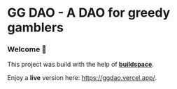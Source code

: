 # GG DAO - A DAO for greedy gamblers

### **Welcome 👋**
This project was build with the help of [**buildspace**](https://app.buildspace.so/projects/COb520aae3-7925-42f4-a5e7-eaf718933766).

Enjoy a **live** version here: https://ggdao.vercel.app/.
